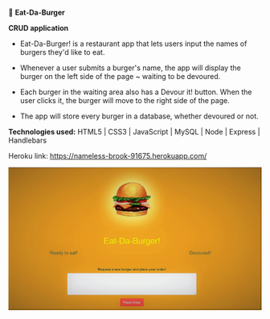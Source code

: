 
🍔 **Eat-Da-Burger**

**CRUD application** 

* Eat-Da-Burger! is a restaurant app that lets users input the names of burgers they'd like to eat.

* Whenever a user submits a burger's name, the app will display the burger on the left side of the page ~  waiting to be devoured.

* Each burger in the waiting area also has a Devour it! button. When the user clicks it, the burger will move to the right side of the page.

* The app will store every burger in a database, whether devoured or not.

<b>Technologies used:</b> HTML5 | CSS3 | JavaScript | MySQL | Node | Express | Handlebars

Heroku link: https://nameless-brook-91675.herokuapp.com/

![Alt text](https://raw.githubusercontent.com/dipisha03/burger/master/public/assets/img/burgerapp.png "Burger APP")
